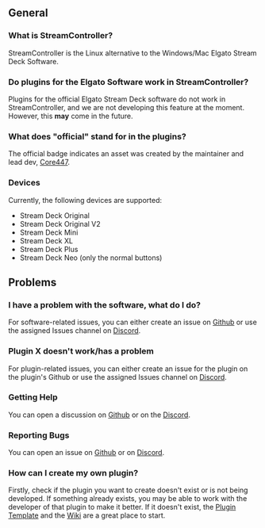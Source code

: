 ## General

### What is StreamController?
<!-- bot: ? -->
StreamController is the Linux alternative to the Windows/Mac Elgato Stream Deck Software.

### Do plugins for the Elgato Software work in StreamController?
<!-- bot: elgato-plugins -->
Plugins for the official Elgato Stream Deck software do not work in StreamController, and we are not developing this feature at the moment. However, this **may** come in the future.

### What does "official" stand for in the plugins?
<!-- bot: official-badge -->
The official badge indicates an asset was created by the maintainer and lead dev, [Core447](https://github.com/Core447). 

### Devices
<!-- bot: devices -->
Currently, the following devices are supported:

- Stream Deck Original
- Stream Deck Original V2
- Stream Deck Mini
- Stream Deck XL
- Stream Deck Plus
- Stream Deck Neo (only the normal buttons)

## Problems

### I have a problem with the software, what do I do?
<!-- bot: software-problem -->
For software-related issues, you can either create an issue on [Github](https://github.com/StreamController/StreamController/issues) or use the assigned Issues channel on [Discord](https://discord.gg/MSyHM8TN3u).

### Plugin X doesn't work/has a problem
<!-- bot: plugin-problem -->
For plugin-related issues, you can either create an issue for the plugin on the plugin's Github or use the assigned Issues channel on [Discord](https://discord.gg/MSyHM8TN3u).

### Getting Help
<!-- bot: help -->
You can open a discussion on [Github](https://github.com/StreamController/StreamController/discussions) or on the [Discord](https://discord.gg/MSyHM8TN3u).

### Reporting Bugs
<!-- bot: bugs -->
You can open an issue on [Github](https://github.com/StreamController/StreamController/issues) or on [Discord](https://discord.gg/MSyHM8TN3u).

### How can I create my own plugin?
<!-- bot: plugin-dev -->
Firstly, check if the plugin you want to create doesn't exist or is not being developed. If something already exists, you may be able to work with the developer of that plugin to make it better. If it doesn't exist, the [Plugin Template](https://github.com/StreamController/PluginTemplate) and the [Wiki](https://streamcontroller.github.io/docs) are a great place to start.